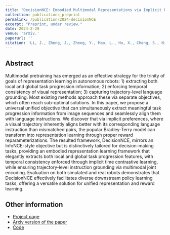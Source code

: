 ```yaml
---
title: "DecisionNCE: Embodied Multimodal Representations via Implicit Preference Learning"
collection: publications_preprint
permalink: /publication/2024-decisionNCE
excerpt: "Preprint, under review."
date: 2024-2-29
venue: 'arXiv.'
paperurl: ''
citation: 'Li, J., Zheng, J., Zheng, Y., Mao, L., Hu, X., Cheng, S., Niu, H., Liu, J., Liu, Y., Liu, J., Zhang, Y. Q., <b>Zhan, X.</b> DecisionNCE: Embodied Multimodal Representations via Implicit Preference Learning. <i>arXiv preprint arXiv:2402.18137</i>.'
---
```


Abstract
---
Multimodal pretraining has emerged as an effective strategy for the trinity of goals of representation learning in autonomous robots: 1) extracting both local and global task progression information; 2) enforcing temporal consistency of visual representation; 3) capturing trajectory-level language grounding. Most existing methods approach these via separate objectives, which often reach sub-optimal solutions. In this paper, we propose a universal unified objective that can simultaneously extract meaningful task progression information from image sequences and seamlessly align them with language instructions. We discover that via implicit preferences, where a visual trajectory inherently aligns better with its corresponding language instruction than mismatched pairs, the popular Bradley-Terry model can transform into representation learning through proper reward reparameterizations. The resulted framework, DecisionNCE, mirrors an InfoNCE-style objective but is distinctively tailored for decision-making tasks, providing an embodied representation learning framework that elegantly extracts both local and global task progression features, with temporal consistency enforced through implicit time contrastive learning, while ensuring trajectory-level instruction grounding via multimodal joint encoding. Evaluation on both simulated and real robots demonstrates that DecisionNCE effectively facilitates diverse downstream policy learning tasks, offering a versatile solution for unified representation and reward learning.

Other information
---
* [Project page](https://2toinf.github.io/DecisionNCE/)
* [Arxiv version of the paper](https://arxiv.org/pdf/2402.18137.pdf)
* [Code](https://github.com/2toinf/DecisionNCE)